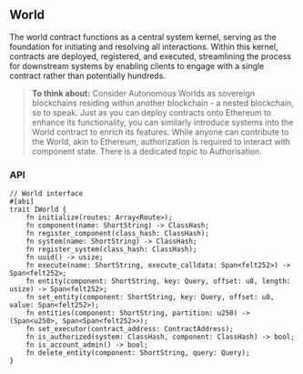## World

The world contract functions as a central system kernel, serving as the foundation for initiating and resolving all interactions. Within this kernel, contracts are deployed, registered, and executed, streamlining the process for downstream systems by enabling clients to engage with a single contract rather than potentially hundreds.


> **To think about:** Consider Autonomous Worlds as sovereign blockchains residing within another blockchain - a nested blockchain, so to speak. Just as you can deploy contracts onto Ethereum to enhance its functionality, you can similarly introduce systems into the World contract to enrich its features. While anyone can contribute to the World, akin to Ethereum, authorization is required to interact with component state. There is a dedicated topic to Authorisation.


### API

```rust,ignore
// World interface
#[abi]
trait IWorld {
    fn initialize(routes: Array<Route>);
    fn component(name: ShortString) -> ClassHash;
    fn register_component(class_hash: ClassHash);
    fn system(name: ShortString) -> ClassHash;
    fn register_system(class_hash: ClassHash);
    fn uuid() -> usize;
    fn execute(name: ShortString, execute_calldata: Span<felt252>) -> Span<felt252>;
    fn entity(component: ShortString, key: Query, offset: u8, length: usize) -> Span<felt252>;
    fn set_entity(component: ShortString, key: Query, offset: u8, value: Span<felt252>);
    fn entities(component: ShortString, partition: u250) -> (Span<u250>, Span<Span<felt252>>);
    fn set_executor(contract_address: ContractAddress);
    fn is_authorized(system: ClassHash, component: ClassHash) -> bool;
    fn is_account_admin() -> bool;
    fn delete_entity(component: ShortString, query: Query);
}
```